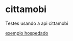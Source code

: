 # cittamobi
Testes usando a api cittamobi

[exemplo hospedado](https://m2utilities.6te.net/demos/citamobi/')
